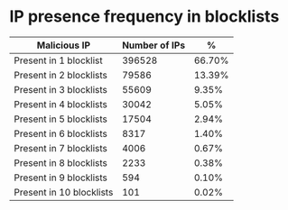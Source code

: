 # IP presence frequency in blocklists
| Malicious IP | Number of IPs | % |
|----|----|----|
| Present in 1 blocklist | 396528 | 66.70% |
| Present in 2 blocklists | 79586 | 13.39% |
| Present in 3 blocklists | 55609 | 9.35% |
| Present in 4 blocklists | 30042 | 5.05% |
| Present in 5 blocklists | 17504 | 2.94% |
| Present in 6 blocklists | 8317 | 1.40% |
| Present in 7 blocklists | 4006 | 0.67% |
| Present in 8 blocklists | 2233 | 0.38% |
| Present in 9 blocklists | 594 | 0.10% |
| Present in 10 blocklists | 101 | 0.02% |
